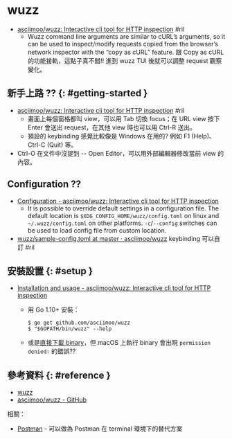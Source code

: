 # wuzz

  - [asciimoo/wuzz: Interactive cli tool for HTTP inspection](https://github.com/asciimoo/wuzz) #ril
      - Wuzz command line arguments are similar to cURL’s arguments, so it can be used to inspect/modify requests copied from the browser’s network inspector with the “copy as cURL” feature. 跟 Copy as cURL 的功能接軌，這點子真不錯!! 進到 wuzz TUI 後就可以調整 request 觀察變化。

## 新手上路 ?? {: #getting-started }

  - [asciimoo/wuzz: Interactive cli tool for HTTP inspection](https://github.com/asciimoo/wuzz#commands) #ril
      - 畫面上每個窗格都叫 view，可以用 Tab 切換 focus；在 URL view 按下 Enter 會送出 request，在其他 view 時也可以用 Ctrl-R 送出。
      - 預設的 keybinding 感覺比較像是 Windows 在用的? 例如 F1 (Help)、Ctrl-C (Quit) 等。
  - Ctrl-O 在文件中沒提到 -- Open Editor，可以用外部編輯器修改當前 view 的內容。

## Configuration ??

  - [Configuration - asciimoo/wuzz: Interactive cli tool for HTTP inspection](https://github.com/asciimoo/wuzz#configuration)
      - It is possible to override default settings in a configuration file. The default location is `$XDG_CONFIG_HOME/wuzz/config.toml` on linux and `~/.wuzz/config.toml` on other platforms. `-c`/`--config` switches can be used to load config file from custom location.
  - [wuzz/sample\-config\.toml at master · asciimoo/wuzz](https://github.com/asciimoo/wuzz/blob/master/sample-config.toml) keybinding 可以自訂 #ril

## 安裝設置 {: #setup }

  - [Installation and usage - asciimoo/wuzz: Interactive cli tool for HTTP inspection](https://github.com/asciimoo/wuzz#installation-and-usage)
      - 用 Go 1.10+ 安裝：

            $ go get github.com/asciimoo/wuzz
            $ "$GOPATH/bin/wuzz" --help

      - 或是[直接下載 binary](https://github.com/asciimoo/wuzz/releases)，但 macOS 上執行 binary 會出現 `permission denied:` 的錯誤??

## 參考資料 {: #reference }

  - [wuzz](https://asciimoo.github.io/wuzz/)
  - [asciimoo/wuzz - GitHub](https://github.com/asciimoo/wuzz)

相關：

  - [Postman](postman.md) - 可以做為 Postman 在 terminal 環境下的替代方案
